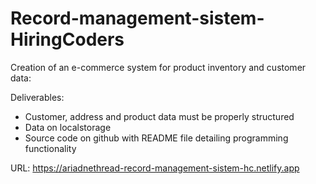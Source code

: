 # Record-management-sistem-HiringCoders

Creation of an e-commerce system for product inventory and customer data:

Deliverables:

* Customer, address and product data must be properly structured
* Data on localstorage
* Source code on github with README file detailing programming functionality

URL: https://ariadnethread-record-management-sistem-hc.netlify.app
